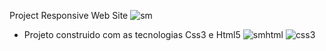 

   Project Responsive Web Site ![sm](https://github.com/user-attachments/assets/d7e4651c-c9eb-485f-b081-f8b42718eb22)

  * Projeto construido com as tecnologias Css3 e Html5 ![smhtml](https://github.com/user-attachments/assets/23833f13-ac5f-4998-a9b2-baa1e49b8c9f)  ![css3](https://github.com/user-attachments/assets/3faba458-63cd-4b2e-8abf-b9f1a4fe335f)





